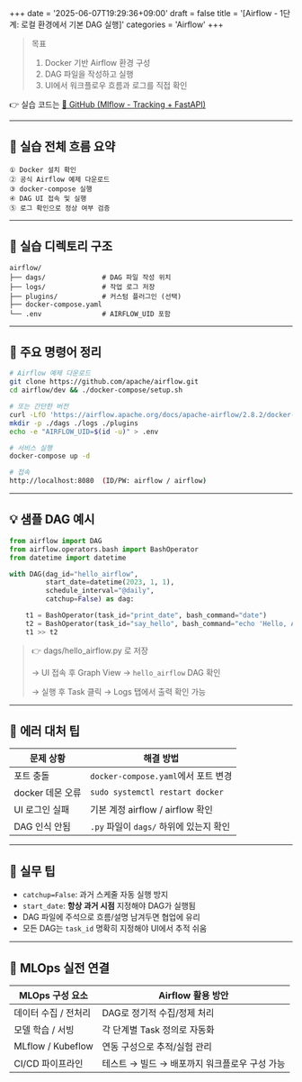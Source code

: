 +++
date = '2025-06-07T19:29:36+09:00'
draft = false
title = '[Airflow - 1단계: 로컬 환경에서 기본 DAG 실행]'
categories = 'Airflow'
+++

> 목표
> 
> 1. Docker 기반 Airflow 환경 구성
> 2. DAG 파일을 작성하고 실행
> 3. UI에서 워크플로우 흐름과 로그를 직접 확인

👉 실습 코드는 [🔗 GitHub (Mlflow - Tracking + FastAPI)](https://github.com/keonhoban/mlops-infra-labs/tree/main/airflow/01_DAG_basic)

---

## 🧭 실습 전체 흐름 요약

```
① Docker 설치 확인
② 공식 Airflow 예제 다운로드
③ docker-compose 실행
④ DAG UI 접속 및 실행
⑤ 로그 확인으로 정상 여부 검증
```

---

## 📁 실습 디렉토리 구조

```
airflow/
├── dags/              # DAG 파일 작성 위치
├── logs/              # 작업 로그 저장
├── plugins/           # 커스텀 플러그인 (선택)
├── docker-compose.yaml
└── .env               # AIRFLOW_UID 포함
```

---

## 🔧 주요 명령어 정리

```bash
# Airflow 예제 다운로드
git clone https://github.com/apache/airflow.git
cd airflow/dev && ./docker-compose/setup.sh

# 또는 간단한 버전
curl -LfO 'https://airflow.apache.org/docs/apache-airflow/2.8.2/docker-compose.yaml'
mkdir -p ./dags ./logs ./plugins
echo -e "AIRFLOW_UID=$(id -u)" > .env

# 서비스 실행
docker-compose up -d

# 접속
http://localhost:8080  (ID/PW: airflow / airflow)
```

---

## 💡 샘플 DAG 예시

```python
from airflow import DAG
from airflow.operators.bash import BashOperator
from datetime import datetime

with DAG(dag_id="hello_airflow",
         start_date=datetime(2023, 1, 1),
         schedule_interval="@daily",
         catchup=False) as dag:

    t1 = BashOperator(task_id="print_date", bash_command="date")
    t2 = BashOperator(task_id="say_hello", bash_command="echo 'Hello, Airflow!'")
    t1 >> t2
```

> 👉 dags/hello_airflow.py 로 저장
> 
> 
> → UI 접속 후 Graph View → `hello_airflow` DAG 확인
> 
> → 실행 후 Task 클릭 → Logs 탭에서 출력 확인 가능
> 

---

## 🧼 에러 대처 팁

| 문제 상황 | 해결 방법 |
| --- | --- |
| 포트 충돌 | `docker-compose.yaml`에서 포트 변경 |
| docker 데몬 오류 | `sudo systemctl restart docker` |
| UI 로그인 실패 | 기본 계정 airflow / airflow 확인 |
| DAG 인식 안됨 | `.py` 파일이 `dags/` 하위에 있는지 확인 |

---

## 🧩 실무 팁

- `catchup=False`: 과거 스케줄 자동 실행 방지
- `start_date`: **항상 과거 시점** 지정해야 DAG가 실행됨
- DAG 파일에 주석으로 흐름/설명 남겨두면 협업에 유리
- 모든 DAG는 `task_id` 명확히 지정해야 UI에서 추적 쉬움

---

## 🔧 MLOps 실전 연결

| MLOps 구성 요소 | Airflow 활용 방안 |
| --- | --- |
| 데이터 수집 / 전처리 | DAG로 정기적 수집/정제 처리 |
| 모델 학습 / 서빙 | 각 단계별 Task 정의로 자동화 |
| MLflow / Kubeflow | 연동 구성으로 추적/실험 관리 |
| CI/CD 파이프라인 | 테스트 → 빌드 → 배포까지 워크플로우 구성 가능 |
